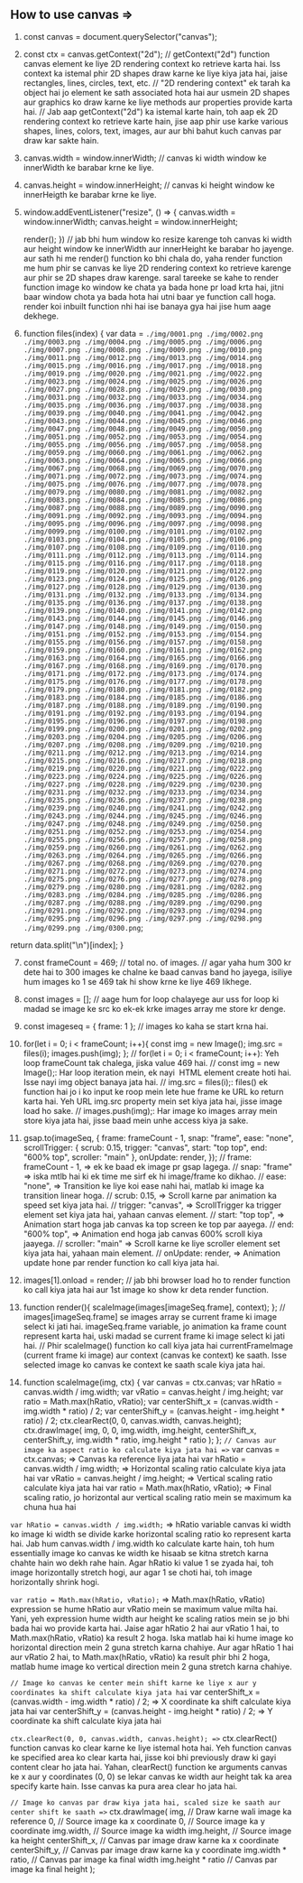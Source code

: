 ## How to use canvas =>

1. const canvas = document.querySelector("canvas");
2. const ctx = canvas.getContext("2d");
// getContext("2d") function canvas element ke liye 2D rendering context ko retrieve karta hai. Iss context ka istemal phir 2D shapes draw karne ke liye kiya jata hai, jaise rectangles, lines, circles, text, etc.
// "2D rendering context" ek tarah ka object hai jo <canvas> element ke sath associated hota hai aur usmein 2D shapes aur graphics ko draw karne ke liye methods aur properties provide karta hai.
// Jab aap getContext("2d") ka istemal karte hain, toh aap ek 2D rendering context ko retrieve karte hain, jise aap phir use karke various shapes, lines, colors, text, images, aur aur bhi bahut kuch canvas par draw kar sakte hain.

3. canvas.width = window.innerWidth;
// canvas ki width window ke innerWidth ke barabar krne ke liye.

4. canvas.height = window.innerHeight;
// canvas ki height window ke innerHeigth ke barabar krne ke liye.

5. window.addEventListener("resize", () => {
    canvas.width = window.innerWidth;
    canvas.height = window.innerHeight;

    render();
})
// jab bhi hum window ko resize karenge toh canvas ki width aur height window ke innerWidth aur innerHeight ke barabar ho jayenge. aur sath hi me render() function ko bhi chala do, yaha render function me hum phir se canvas ke liye 2D rendering context ko retrieve karenge aur phir se 2D shapes draw karenge. saral tareeke se kahe to render function image ko window ke chata ya bada hone pr load krta hai, jitni baar window chota ya bada hota hai utni baar ye function call hoga.
render koi inbuilt function nhi hai ise banaya gya hai jise hum aage dekhege.

6. function files(index) {
  var data = `
       ./img/0001.png
       ./img/0002.png
       ./img/0003.png
       ./img/0004.png
       ./img/0005.png
       ./img/0006.png
       ./img/0007.png
       ./img/0008.png
       ./img/0009.png
       ./img/0010.png
       ./img/0011.png
       ./img/0012.png
       ./img/0013.png
       ./img/0014.png
       ./img/0015.png
       ./img/0016.png
       ./img/0017.png
       ./img/0018.png
       ./img/0019.png
       ./img/0020.png
       ./img/0021.png
       ./img/0022.png
       ./img/0023.png
       ./img/0024.png
       ./img/0025.png
       ./img/0026.png
       ./img/0027.png
       ./img/0028.png
       ./img/0029.png
       ./img/0030.png
       ./img/0031.png
       ./img/0032.png
       ./img/0033.png
       ./img/0034.png
       ./img/0035.png
       ./img/0036.png
       ./img/0037.png
       ./img/0038.png
       ./img/0039.png
       ./img/0040.png
       ./img/0041.png
       ./img/0042.png
       ./img/0043.png
       ./img/0044.png
       ./img/0045.png
       ./img/0046.png
       ./img/0047.png
       ./img/0048.png
       ./img/0049.png
       ./img/0050.png
       ./img/0051.png
       ./img/0052.png
       ./img/0053.png
       ./img/0054.png
       ./img/0055.png
       ./img/0056.png
       ./img/0057.png
       ./img/0058.png
       ./img/0059.png
       ./img/0060.png
       ./img/0061.png
       ./img/0062.png
       ./img/0063.png
       ./img/0064.png
       ./img/0065.png
       ./img/0066.png
       ./img/0067.png
       ./img/0068.png
       ./img/0069.png
       ./img/0070.png
       ./img/0071.png
       ./img/0072.png
       ./img/0073.png
       ./img/0074.png
       ./img/0075.png
       ./img/0076.png
       ./img/0077.png
       ./img/0078.png
       ./img/0079.png
       ./img/0080.png
       ./img/0081.png
       ./img/0082.png
       ./img/0083.png
       ./img/0084.png
       ./img/0085.png
       ./img/0086.png
       ./img/0087.png
       ./img/0088.png
       ./img/0089.png
       ./img/0090.png
       ./img/0091.png
       ./img/0092.png
       ./img/0093.png
       ./img/0094.png
       ./img/0095.png
       ./img/0096.png
       ./img/0097.png
       ./img/0098.png
       ./img/0099.png
       ./img/0100.png
       ./img/0101.png
       ./img/0102.png
       ./img/0103.png
       ./img/0104.png
       ./img/0105.png
       ./img/0106.png
       ./img/0107.png
       ./img/0108.png
       ./img/0109.png
       ./img/0110.png
       ./img/0111.png
       ./img/0112.png
       ./img/0113.png
       ./img/0114.png
       ./img/0115.png
       ./img/0116.png
       ./img/0117.png
       ./img/0118.png
       ./img/0119.png
       ./img/0120.png
       ./img/0121.png
       ./img/0122.png
       ./img/0123.png
       ./img/0124.png
       ./img/0125.png
       ./img/0126.png
       ./img/0127.png
       ./img/0128.png
       ./img/0129.png
       ./img/0130.png
       ./img/0131.png
       ./img/0132.png
       ./img/0133.png
       ./img/0134.png
       ./img/0135.png
       ./img/0136.png
       ./img/0137.png
       ./img/0138.png
       ./img/0139.png
       ./img/0140.png
       ./img/0141.png
       ./img/0142.png
       ./img/0143.png
       ./img/0144.png
       ./img/0145.png
       ./img/0146.png
       ./img/0147.png
       ./img/0148.png
       ./img/0149.png
       ./img/0150.png
       ./img/0151.png
       ./img/0152.png
       ./img/0153.png
       ./img/0154.png
       ./img/0155.png
       ./img/0156.png
       ./img/0157.png
       ./img/0158.png
       ./img/0159.png
       ./img/0160.png
       ./img/0161.png
       ./img/0162.png
       ./img/0163.png
       ./img/0164.png
       ./img/0165.png
       ./img/0166.png
       ./img/0167.png
       ./img/0168.png
       ./img/0169.png
       ./img/0170.png
       ./img/0171.png
       ./img/0172.png
       ./img/0173.png
       ./img/0174.png
       ./img/0175.png
       ./img/0176.png
       ./img/0177.png
       ./img/0178.png
       ./img/0179.png
       ./img/0180.png
       ./img/0181.png
       ./img/0182.png
       ./img/0183.png
       ./img/0184.png
       ./img/0185.png
       ./img/0186.png
       ./img/0187.png
       ./img/0188.png
       ./img/0189.png
       ./img/0190.png
       ./img/0191.png
       ./img/0192.png
       ./img/0193.png
       ./img/0194.png
       ./img/0195.png
       ./img/0196.png
       ./img/0197.png
       ./img/0198.png
       ./img/0199.png
       ./img/0200.png
       ./img/0201.png
       ./img/0202.png
       ./img/0203.png
       ./img/0204.png
       ./img/0205.png
       ./img/0206.png
       ./img/0207.png
       ./img/0208.png
       ./img/0209.png
       ./img/0210.png
       ./img/0211.png
       ./img/0212.png
       ./img/0213.png
       ./img/0214.png
       ./img/0215.png
       ./img/0216.png
       ./img/0217.png
       ./img/0218.png
       ./img/0219.png
       ./img/0220.png
       ./img/0221.png
       ./img/0222.png
       ./img/0223.png
       ./img/0224.png
       ./img/0225.png
       ./img/0226.png
       ./img/0227.png
       ./img/0228.png
       ./img/0229.png
       ./img/0230.png
       ./img/0231.png
       ./img/0232.png
       ./img/0233.png
       ./img/0234.png
       ./img/0235.png
       ./img/0236.png
       ./img/0237.png
       ./img/0238.png
       ./img/0239.png
       ./img/0240.png
       ./img/0241.png
       ./img/0242.png
       ./img/0243.png
       ./img/0244.png
       ./img/0245.png
       ./img/0246.png
       ./img/0247.png
       ./img/0248.png
       ./img/0249.png
       ./img/0250.png
       ./img/0251.png
       ./img/0252.png
       ./img/0253.png
       ./img/0254.png
       ./img/0255.png
       ./img/0256.png
       ./img/0257.png
       ./img/0258.png
       ./img/0259.png
       ./img/0260.png
       ./img/0261.png
       ./img/0262.png
       ./img/0263.png
       ./img/0264.png
       ./img/0265.png
       ./img/0266.png
       ./img/0267.png
       ./img/0268.png
       ./img/0269.png
       ./img/0270.png
       ./img/0271.png
       ./img/0272.png
       ./img/0273.png
       ./img/0274.png
       ./img/0275.png
       ./img/0276.png
       ./img/0277.png
       ./img/0278.png
       ./img/0279.png
       ./img/0280.png
       ./img/0281.png
       ./img/0282.png
       ./img/0283.png
       ./img/0284.png
       ./img/0285.png
       ./img/0286.png
       ./img/0287.png
       ./img/0288.png
       ./img/0289.png
       ./img/0290.png
       ./img/0291.png
       ./img/0292.png
       ./img/0293.png
       ./img/0294.png
       ./img/0295.png
       ./img/0296.png
       ./img/0297.png
       ./img/0298.png
       ./img/0299.png
       ./img/0300.png
   `;

   
  return data.split("\n")[index];
}

7. const frameCount = 469;
// total no. of images.
// agar yaha hum 300 kr dete hai to 300 images ke chalne ke baad canvas band ho jayega, isiliye hum images ko 1 se 469 tak hi show krne ke liye 469 likhege.

8. const images = [];
// aage hum for loop chalayege aur uss for loop ki madad se image ke src ko ek-ek krke images array me store kr denge.

9. const imageseq = {
    frame: 1
};
// images ko kaha se start krna hai.

10. for(let i = 0; i < frameCount; i++){
        const img = new Image();
        img.src = files(i);
        images.push(img);
    };
// for(let i = 0; i < frameCount; i++): Yeh loop frameCount tak chalega, jiska value 469 hai.
// const img = new Image();: Har loop iteration mein, ek nayi <img> HTML element create hoti hai. Isse nayi img object banaya jata hai.
// img.src = files(i);: files() ek function hai jo i ko input ke roop mein lete hue frame ke URL ko return karta hai. Yeh URL img.src property mein set kiya jata hai, jisse image load ho sake.
// images.push(img);: Har image ko images array mein store kiya jata hai, jisse baad mein unhe access kiya ja sake.

11. gsap.to(imageSeq, {
    frame: frameCount - 1,
    snap: "frame",
    ease: "none",
    scrollTrigger: {
        scrub: 0.15,
        trigger: "canvas",
        start: "top top",
        end: "600% top",
        scroller: "main"
    },
    onUpdate: render,
});
// frame: frameCount - 1, => ek ke baad ek image pr gsap lagega.
// snap: "frame" =>  iska mtlb hai ki ek time me sirf ek hi image/frame ko dikhao.
// ease: "none", => Transition ke liye koi ease nahi hai, matlab ki image ka transition linear hoga.
// scrub: 0.15, => Scroll karne par animation ka speed set kiya jata hai.
// trigger: "canvas", => ScrollTrigger ka trigger element set kiya jata hai, yahaan canvas element.
// start: "top top", => Animation start hoga jab canvas ka top screen ke top par aayega.
// end: "600% top", => Animation end hoga jab canvas 600% scroll kiya jaayega.
// scroller: "main" => Scroll karne ke liye scroller element set kiya jata hai, yahaan main element.
// onUpdate: render, => Animation update hone par render function ko call kiya jata hai.

12. images[1].onload = render;
// jab bhi browser load ho to render function ko call kiya jata hai aur 1st image ko show kr deta render function.

13. function render(){
        scaleImage(images[imageSeq.frame], context);
    };
// images[imageSeq.frame] se images array se current frame ki image select ki jati hai. imageSeq.frame variable, jo animation ka frame count represent karta hai, uski madad se current frame ki image select ki jati hai.
// Phir scaleImage() function ko call kiya jata hai currentFrameImage (current frame ki image) aur context (canvas ke context) ke saath. Isse selected image ko canvas ke context ke saath scale kiya jata hai.

14. function scaleImage(img, ctx) {
        var canvas = ctx.canvas;
        var hRatio = canvas.width / img.width;
        var vRatio = canvas.height / img.height;
        var ratio = Math.max(hRatio, vRatio);
        var centerShift_x = (canvas.width - img.width * ratio) / 2;
        var centerShift_y = (canvas.height - img.height * ratio) / 2;
        ctx.clearRect(0, 0, canvas.width, canvas.height);
        ctx.drawImage(
            img,
            0,
            0,
            img.width,
            img.height,
            centerShift_x,
            centerShift_y,
            img.width * ratio,
            img.height * ratio
        );
    };
`// Canvas aur image ka aspect ratio ko calculate kiya jata hai =>`
    var canvas = ctx.canvas;   => Canvas ka reference liya jata hai
    var hRatio = canvas.width / img.width;   => Horizontal scaling ratio calculate kiya jata hai
    var vRatio = canvas.height / img.height;   => Vertical scaling ratio calculate kiya jata hai
    var ratio = Math.max(hRatio, vRatio);   => Final scaling ratio, jo horizontal aur vertical scaling ratio mein se maximum ka chuna hua hai

`var hRatio = canvas.width / img.width;` => 
hRatio variable canvas ki width ko image ki width se divide karke horizontal scaling ratio ko represent karta hai.
Jab hum canvas.width / img.width ko calculate karte hain, toh hum essentially image ko canvas ke width ke hisaab se kitna stretch karna chahte hain wo dekh rahe hain.
Agar hRatio ki value 1 se zyada hai, toh image horizontally stretch hogi, aur agar 1 se choti hai, toh image horizontally shrink hogi.

`var ratio = Math.max(hRatio, vRatio);` =>
Math.max(hRatio, vRatio) expression se hume hRatio aur vRatio mein se maximum value milta hai. Yani, yeh expression hume width aur height ke scaling ratios mein se jo bhi bada hai wo provide karta hai.
Jaise agar hRatio 2 hai aur vRatio 1 hai, to Math.max(hRatio, vRatio) ka result 2 hoga. Iska matlab hai ki hume image ko horizontal direction mein 2 guna stretch karna chahiye.
Aur agar hRatio 1 hai aur vRatio 2 hai, to Math.max(hRatio, vRatio) ka result phir bhi 2 hoga, matlab hume image ko vertical direction mein 2 guna stretch karna chahiye.

`// Image ko canvas ke center mein shift karne ke liye x aur y coordinates ka shift calculate kiya jata hai`
var centerShift_x = (canvas.width - img.width * ratio) / 2;    =>  X coordinate ka shift calculate kiya jata hai
var centerShift_y = (canvas.height - img.height * ratio) / 2;    =>  Y coordinate ka shift calculate kiya jata hai

`ctx.clearRect(0, 0, canvas.width, canvas.height); =>`
ctx.clearRect() function canvas ko clear karne ke liye istemal hota hai. Yeh function canvas ke specified area ko clear karta hai, jisse koi bhi previously draw ki gayi content clear ho jata hai.
Yahan, clearRect() function ke arguments canvas ke x aur y coordinates (0, 0) se lekar canvas ke width aur height tak ka area specify karte hain. Isse canvas ka pura area clear ho jata hai.

`// Image ko canvas par draw kiya jata hai, scaled size ke saath aur center shift ke saath =>`
ctx.drawImage(
  img,      // Draw karne wali image ka reference
  0,        // Source image ka x coordinate
  0,        // Source image ka y coordinate
  img.width,        // Source image ka width
  img.height,       // Source image ka height
  centerShift_x,  // Canvas par image draw karne ka x coordinate
  centerShift_y,  // Canvas par image draw karne ka y coordinate
  img.width * ratio,        // Canvas par image ka final width
  img.height * ratio        // Canvas par image ka final height
);
